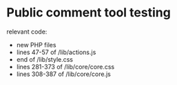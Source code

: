 Public comment tool testing
=============
relevant code:
 - new PHP files
 - lines 47-57 of /lib/actions.js
 - end of /lib/style.css
 - lines 281-373 of /lib/core/core.css
 - lines 308-387 of /lib/core/core.js
